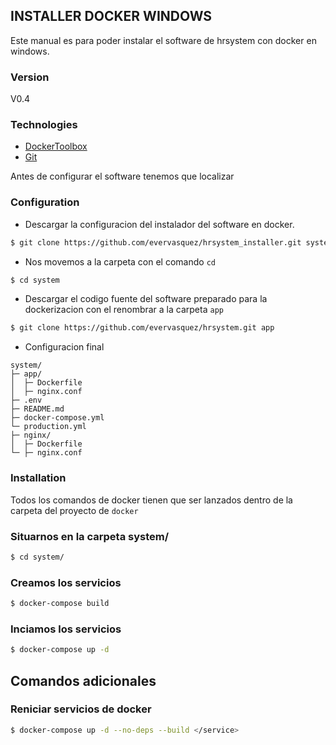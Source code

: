 ## INSTALLER DOCKER WINDOWS
Este manual es para poder instalar el software de hrsystem con docker en windows.

### Version
V0.4

### Technologies

* [DockerToolbox](https://drive.google.com/file/d/1ebWirBtiEBDf7JVL4utbmAH9ktqH0j8y/view?usp=sharing)
* [Git](https://git-scm.com)

Antes de configurar el software tenemos que localizar 

### Configuration
* Descargar la configuracion del instalador del software en docker.
```sh
$ git clone https://github.com/evervasquez/hrsystem_installer.git system
```

* Nos movemos a la carpeta con el comando ```cd```
```sh
$ cd system
```

* Descargar el codigo fuente del software preparado para la dockerizacion con el renombrar a la carpeta ``app``
```sh
$ git clone https://github.com/evervasquez/hrsystem.git app
```

* Configuracion  final
```
system/
├─ app/
│  ├─ Dockerfile
│  ├─ nginx.conf
├─ .env
├─ README.md
├─ docker-compose.yml
└─ production.yml
├─ nginx/
│  ├─ Dockerfile
└─ ├─ nginx.conf
```

### Installation
Todos los comandos de docker tienen que ser lanzados dentro de la carpeta del proyecto de `docker`

### Situarnos en la carpeta system/
```sh
$ cd system/
```

### Creamos los servicios
```sh
$ docker-compose build
```

### Inciamos los servicios
```sh
$ docker-compose up -d
```


## Comandos adicionales


### Reniciar servicios de docker
```sh
$ docker-compose up -d --no-deps --build </service>
```
